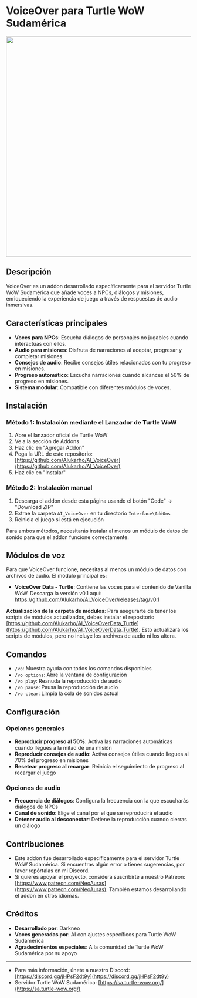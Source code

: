 # VoiceOver para Turtle WoW Sudamérica

<img src="https://github.com/user-attachments/assets/67602693-0ad4-4c8f-b187-58bc1969757c" width="600"/>

## Descripción
VoiceOver es un addon desarrollado específicamente para el servidor Turtle WoW Sudamérica que añade voces a NPCs, diálogos y misiones, enriqueciendo la experiencia de juego a través de respuestas de audio inmersivas.

## Características principales

- **Voces para NPCs**: Escucha diálogos de personajes no jugables cuando interactúas con ellos.
- **Audio para misiones**: Disfruta de narraciones al aceptar, progresar y completar misiones.
- **Consejos de audio**: Recibe consejos útiles relacionados con tu progreso en misiones.
- **Progreso automático**: Escucha narraciones cuando alcances el 50% de progreso en misiones.
- **Sistema modular**: Compatible con diferentes módulos de voces.

## Instalación

### Método 1: Instalación mediante el Lanzador de Turtle WoW
1. Abre el lanzador oficial de Turtle WoW
2. Ve a la sección de Addons
3. Haz clic en "Agregar Addon"
4. Pega la URL de este repositorio: [https://github.com/Alukarho/AI_VoiceOver](https://github.com/Alukarho/AI_VoiceOver)
5. Haz clic en "Instalar"

### Método 2: Instalación manual
1. Descarga el addon desde esta página usando el botón "Code" -> "Download ZIP"
2. Extrae la carpeta `AI_VoiceOver` en tu directorio `Interface\AddOns`
3. Reinicia el juego si está en ejecución

Para ambos métodos, necesitarás instalar al menos un módulo de datos de sonido para que el addon funcione correctamente.

## Módulos de voz
Para que VoiceOver funcione, necesitas al menos un módulo de datos con archivos de audio. El módulo principal es:

- **VoiceOver Data - Turtle**: Contiene las voces para el contenido de Vanilla WoW. Descarga la versión v0.1 aquí: https://github.com/Alukarho/AI_VoiceOver/releases/tag/v0.1

**Actualización de la carpeta de módulos**: Para asegurarte de tener los scripts de módulos actualizados, debes instalar el repositorio [https://github.com/Alukarho/AI_VoiceOverData_Turtle](https://github.com/Alukarho/AI_VoiceOverData_Turtle). Esto actualizará los scripts de módulos, pero no incluye los archivos de audio ni los altera.

## Comandos

- `/vo`: Muestra ayuda con todos los comandos disponibles
- `/vo options`: Abre la ventana de configuración
- `/vo play`: Reanuda la reproducción de audio
- `/vo pause`: Pausa la reproducción de audio
- `/vo clear`: Limpia la cola de sonidos actual

## Configuración

### Opciones generales
- **Reproducir progreso al 50%**: Activa las narraciones automáticas cuando llegues a la mitad de una misión
- **Reproducir consejos de audio**: Activa consejos útiles cuando llegues al 70% del progreso en misiones
- **Resetear progreso al recargar**: Reinicia el seguimiento de progreso al recargar el juego

### Opciones de audio
- **Frecuencia de diálogos**: Configura la frecuencia con la que escucharás diálogos de NPCs
- **Canal de sonido**: Elige el canal por el que se reproducirá el audio
- **Detener audio al desconectar**: Detiene la reproducción cuando cierras un diálogo

## Contribuciones
- Este addon fue desarrollado específicamente para el servidor Turtle WoW Sudamérica. Si encuentras algún error o tienes sugerencias, por favor repórtalas en mi Discord.
- Si quieres apoyar el proyecto, considera suscribirte a nuestro Patreon: [https://www.patreon.com/NeoAuras](https://www.patreon.com/NeoAuras). También estamos desarrollando el addon en otros idiomas.

## Créditos
- **Desarrollado por**: Darkneo
- **Voces generadas por**: AI con ajustes específicos para Turtle WoW Sudamérica
- **Agradecimientos especiales**: A la comunidad de Turtle WoW Sudamérica por su apoyo

---

- Para más información, únete a nuestro Discord: [https://discord.gg/jHPsF2dt9y](https://discord.gg/jHPsF2dt9y)
- Servidor Turtle WoW Sudamérica: [https://sa.turtle-wow.org/](https://sa.turtle-wow.org/)
